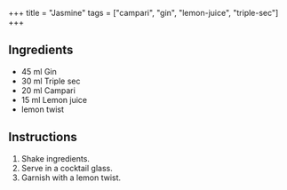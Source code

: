 +++
title = "Jasmine"
tags = ["campari", "gin", "lemon-juice", "triple-sec"]
+++

## Ingredients

- 45 ml Gin
- 30 ml Triple sec
- 20 ml Campari
- 15 ml Lemon juice
- lemon twist

## Instructions

1. Shake ingredients.
2. Serve in a cocktail glass.
3. Garnish with a lemon twist.
